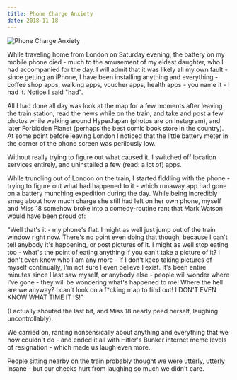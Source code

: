 ```yaml
---
title: Phone Charge Anxiety
date: 2018-11-18
---
```


![Phone Charge Anxiety](https://source.unsplash.com/0gkw_9fy0eQ/1600x900)

While traveling home from London on Saturday evening, the battery on my mobile phone died - much to the amusement of my eldest daughter, who I had accompanied for the day. I will admit that it was likely all my own fault - since getting an iPhone, I have been installing anything and everything - coffee shop apps, walking apps, voucher apps, health apps - you name it - I had it. Notice I said "had".

All I had done all day was look at the map for a few moments after leaving the train station, read the news while on the train, and take and post a few photos while walking around HyperJapan (photos are on Instagram), and later Forbidden Planet (perhaps the best comic book store in the country). At some point before leaving London I noticed that the little battery meter in the corner of the phone screen was perilously low.

Without really trying to figure out what caused it, I switched off location services entirely, and uninstalled a few (read: a lot of) apps.

While trundling out of London on the train, I started fiddling with the phone - trying to figure out what had happened to it - which runaway app had gone on a battery munching expedition during the day. While being incredibly smug about how much charge she still had left on her own phone, myself and Miss 18 somehow broke into a comedy-routine rant that Mark Watson would have been proud of:

"Well that's it - my phone's flat. I might as well just jump out of the train window right now. There's no point even doing that though, because I can't tell anybody it's happening, or post pictures of it. I might as well stop eating too - what's the point of eating anything if you can't take a picture of it? I don't even know who I am any more - if I don't keep taking pictures of myself continually, I'm not sure I even believe I exist. It's been entire minutes since I last saw myself, or anybody else - people will wonder where I've gone - they will be wondering what's happened to me! Where the hell are we anyway? I can't look on a f*cking map to find out! I DON'T EVEN KNOW WHAT TIME IT IS!"

(I actually shouted the last bit, and Miss 18 nearly peed herself, laughing uncontrollably).

We carried on, ranting nonsensically about anything and everything that we now couldn't do - and ended it all with Hitler's Bunker internet meme levels of resignation - which made us laugh even more.

People sitting nearby on the train probably thought we were utterly, utterly insane - but our cheeks hurt from laughing so much we didn't care.